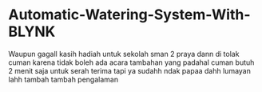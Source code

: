 # Automatic-Watering-System-With-BLYNK
Waupun gagall kasih hadiah untuk sekolah sman 2 praya dann di tolak cuman karena tidak boleh ada acara tambahan yang padahal cuman butuh 2 menit saja untuk serah terima tapi ya sudahh ndak papaa dahh lumayan lahh tambah tambah pengalaman 
